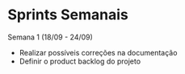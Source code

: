 # Sprints Semanais

Semana 1 (18/09 - 24/09)
- Realizar possíveis correções na documentação
- Definir o product backlog do projeto
